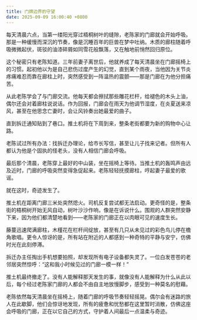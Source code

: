 ```yaml
---
title: 门牌边界的守望
date: 2025-09-09 16:00:40 +0800
---
```


每天清晨六点，当第一缕阳光穿过梧桐树叶的缝隙，老陈家的门廊就会开始呼吸。那是一种缓慢而深沉的节奏，像是沉睡百年的巨兽在梦中吐纳。木质的廊柱随着呼吸微微起伏，斑驳的油漆碎屑如同雪花般飘落，又在触地前悄然回归原位。

这个秘密只有老陈知道。三年前妻子离世后，他就养成了每天清晨坐在门廊摇椅上的习惯。起初他以为是自己悲伤过度产生的幻觉，直到某个雨夜，当他因为关节炎疼痛难忍而靠在廊柱上时，突然感受到一阵温热的震颤——那是门廊在为他分担痛苦。

从此老陈学会了与门廊交流。他每天都会擦拭那些雕花栏杆，给褪色的木头上油，偶尔还会对着廊柱说说话。作为回报，门廊会在雨天为他调节湿度，在炎夏送来凉风，甚至在他思念亡妻时，会让风铃奏出她最爱的曲子。

直到拆迁通知贴到了巷口。推土机将在下周到来，整条老街都要为新的购物中心让路。

老陈试过所有办法：找拆迁办理论，给市长写信，甚至让儿子找来记者。但所有人都认为他是个固执的怪老头，没有人相信门廊会呼吸。

最后那个清晨，老陈穿上最好的中山装，坐在摇椅上等待。当推土机的轰鸣声由远及近时，门廊的呼吸突然变得急促起来。老陈轻轻抚摸廊柱，哼起妻子最爱的歌谣。

就在这时，奇迹发生了。

推土机在距离门廊三米处突然熄火。司机反复尝试都无法启动。更奇怪的是，整条街的梧桐树开始无风自动，树叶沙沙作响，像是在诉说什么。围观的人群突然安静下来，因为他们都清楚地看到——老陈家的门廊正在以肉眼可见的速度生长。

藤蔓迅速爬满廊柱，木槿花在栏杆间绽放，甚至有几只从未见过的彩色鸟儿停在檐角歌唱。更令人惊讶的是，所有站在附近的人都感到一种奇特的平静与安宁，仿佛时光在此刻停滞。

拆迁办主任掏出手机想要拍照，却发现所有电子设备都失灵了。一位白发苍苍的老邻居突然惊呼：“这和我小时候见过的门廊一模一样！”

推土机最终撤走了。没有人能解释那天发生的事，就像没有人能解释为什么从此以后，每个经过老陈家门廊的人都会不由自主地放慢脚步，感受到一种莫名的慰藉。

老陈依然每天清晨坐在摇椅上，随着门廊的呼吸节奏轻轻摇晃。偶尔会有迷路的旅人在此歇脚，他们会惊讶地发现，所有的疲惫和忧愁都在这里暂时消散，仿佛这座会呼吸的门廊，正在以它自己的方式，守护着人间最后一点温柔与奇迹。
